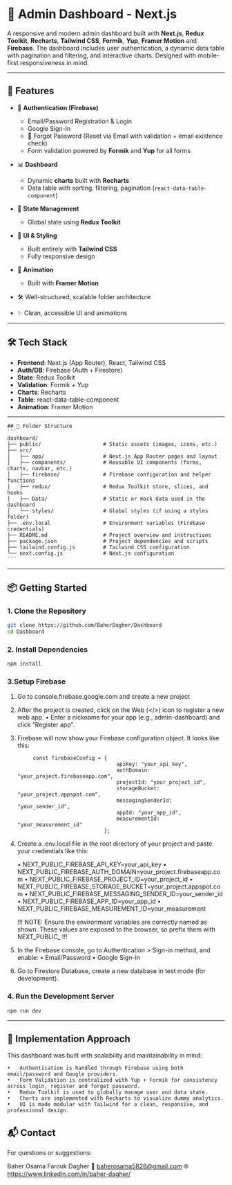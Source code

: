 # 🧩 Admin Dashboard - Next.js

A responsive and modern admin dashboard built with **Next.js**, **Redux Toolkit**, **Recharts**, **Tailwind CSS**,  **Formik**,  **Yup**, **Framer Motion** and **Firebase**. The dashboard includes user authentication, a dynamic data table with pagination and filtering, and interactive charts. Designed with mobile-first responsiveness in mind.

---

## 🚀 Features

- 🔐 **Authentication (Firebase)**
  - Email/Password Registration & Login
  - Google Sign-In
  - 🔁 Forgot Password (Reset via Email with validation + email existence check)
  - Form validation powered by **Formik** and **Yup** for all forms

- 📊 **Dashboard**
  - Dynamic **charts** built with **Recharts**
  - Data table with sorting, filtering, pagination (`react-data-table-component`)

- 🧠 **State Management**
  - Global state using **Redux Toolkit**

- 💅 **UI & Styling**
  - Built entirely with **Tailwind CSS**
  - Fully responsive design
  
- 💅 **Animation**
  - Built with **Framer Motion**

- 🛠️ Well-structured, scalable folder architecture
- ✨ Clean, accessible UI and animations

---

## 🛠 Tech Stack

- **Frontend**: Next.js (App Router), React, Tailwind CSS
- **Auth/DB**: Firebase (Auth + Firestore)
- **State**: Redux Toolkit
- **Validation**: Formik + Yup
- **Charts**: Recharts
- **Table**: react-data-table-component
- **Animation**: Framer Motion

---

<pre><code>## 🧩 Folder Structure
```
dashboard/
├── public/                    # Static assets (images, icons, etc.)
├── src/
│   ├── app/                   # Next.js App Router pages and layout
│   ├── components/            # Reusable UI components (forms, charts, navbar, etc.)
│   ├── firebase/              # Firebase configuration and helper functions
│   ├── redux/                 # Redux Toolkit store, slices, and hooks
│   ├── Data/                  # Static or mock data used in the dashboard
│   └── styles/                # Global styles (if using a styles folder)
├── .env.local                 # Environment variables (Firebase credentials)
├── README.md                  # Project overview and instructions
├── package.json               # Project dependencies and scripts
├── tailwind.config.js         # Tailwind CSS configuration
└── next.config.js             # Next.js configuration
```
</code></pre>
---


## 📦 Getting Started

### 1. Clone the Repository

```bash
git clone https://github.com/BaherDagher/Dashboard
cd Dashboard
```

### 2. Install Dependencies

```bash
npm install
```

### 3.Setup Firebase

1.	Go to console.firebase.google.com and create a new project

2.	After the project is created, click on the Web (</>) icon to register a new web app.
	•	Enter a nickname for your app (e.g., admin-dashboard) and click “Register app”.

3.	Firebase will now show your Firebase configuration object. It looks like this:

             const firebaseConfig = {
                                        apiKey: "your_api_key",
                                        authDomain: "your_project.firebaseapp.com",
                                        projectId: "your_project_id",
                                        storageBucket: "your_project.appspot.com",
                                        messagingSenderId: "your_sender_id",
                                        appId: "your_app_id",
                                        measurementId: "your_measurement_id"
                                    };

4.	Create a .env.local file in the root directory of your project and paste your credentials like this: 

    •	NEXT_PUBLIC_FIREBASE_API_KEY=your_api_key
	•	NEXT_PUBLIC_FIREBASE_AUTH_DOMAIN=your_project.firebaseapp.com
    •   NEXT_PUBLIC_FIREBASE_PROJECT_ID=your_project_id
    •   NEXT_PUBLIC_FIREBASE_STORAGE_BUCKET=your_project.appspot.com
    •   NEXT_PUBLIC_FIREBASE_MESSAGING_SENDER_ID=your_sender_id
    •   NEXT_PUBLIC_FIREBASE_APP_ID=your_app_id 
    •   NEXT_PUBLIC_FIREBASE_MEASUREMENT_ID=your_measurement

    !!! NOTE: Ensure the environment variables are correctly named as shown. These values are exposed to the browser, so prefix them with NEXT_PUBLIC_ !!!

5.	In the Firebase console, go to Authentication > Sign-in method, and enable:
	•	Email/Password
	•	Google Sign-In

6.	Go to Firestore Database, create a new database in test mode (for development).


### 4. Run the Development Server

```bash
npm run dev
```

---


## 🧠 Implementation Approach

This dashboard was built with scalability and maintainability in mind:

	•	Authentication is handled through Firebase using both email/password and Google providers.
	•	Form Validation is centralized with Yup + Formik for consistency across login, register and forget password.
	•	Redux Toolkit is used to globally manage user and data state.
	•	Charts are implemented with Recharts to visualize dummy analytics.
	•	UI is made modular with Tailwind for a clean, responsive, and professional design.


## 📬 Contact

For questions or suggestions:

Baher Osama Farouk Dagher
📧 baherosama5828@gmail.com
🌐 https://www.linkedin.com/in/baher-dagher/